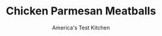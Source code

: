 ---
layout: ../../layouts/MarkdownPostLayout.astro
title: Chicken Parmesan Meatballs
author: America's Test Kitchen
pubDate: 2023-03-15
description: "Why choose a favorite? Two beloved dishes come together in this easy entree."
image_url: https://res.cloudinary.com/hksqkdlah/image/upload/ar_1:1,c_fill,dpr_2.0,f_auto,fl_lossy.progressive.strip_profile,g_faces:auto,q_auto:low,w_344/SFS_ChickenParmesanMeatballs_63_djawai
tags: ["Main Courses","Italian","Chicken","Cheese"]
calories: 6045
protein: 73
carbohydrates: 34
fats: 
fiber: 4
ingredients: ["5 tablespoons, extra-virgin olive oil, divided","5 , garlic cloves, sliced thin","1 , (28-ounce) can crushed tomatoes","1 , (15-ounce) can tomato sauce","2¼ teaspoons, dried oregano, divided","1½ teaspoons, table salt, divided","¼ teaspoon, red pepper flakes","22 , Ritz crackers","5 ounces, Parmesan cheese, grated (2½ cups), divided","1 , large egg, lightly beaten","2 teaspoons, garlic powder","1 teaspoon, pepper","2 pounds, ground chicken","8 ounces whole-milk block, mozzarella cheese, shredded (2 cups)","1 cup, panko bread crumbs","¼ cup torn, fresh basil"]
serves: 6
time: "1½ hours, plus 15 minutes cooling"
instructions: ["Heat 3 tablespoons oil in large saucepan over medium heat until shimmering. Add sliced garlic and cook until lightly browned, about 1 minute. Stir in crushed tomatoes, tomato sauce, ¼ teaspoon oregano, ¼ teaspoon salt, and pepper flakes. Bring to simmer; reduce heat to medium-low; and cook until slightly thickened, 10 to 15 minutes, stirring occasionally. Remove from heat and cover to keep warm.","Adjust oven rack to middle position and heat oven to 350 degrees. Place crackers in large zipper-lock bag, seal bag, and crush fine with rolling pin (you should have about 1 cup crumbs).","Combine crumbs, 2 cups Parmesan, egg, garlic powder, pepper, remaining 2 teaspoons oregano, and 1 teaspoon salt in large bowl. Add chicken and mix with your hands until thoroughly combined. Divide mixture into 20 portions (about ¼ cup each). Using your hands, roll each portion into ball, and transfer to 13 by 9-inch baking dish.","Pour sauce over meatballs, then sprinkle with mozzarella. Bake until meatballs register at least 160 degrees and mozzarella is melted and beginning to brown, 40 to 45 minutes. Let cool for 15 minutes.","Meanwhile, combine panko, remaining 2 tablespoons oil, and remaining ¼ teaspoon salt in bowl. Microwave until panko is light golden brown, 1 to 3 minutes, stirring every 30 seconds.","Sprinkle meatballs with panko mixture, remaining ½ cup Parmesan, and basil. Serve."]
nutrition: ["1567 mg Potassium","1175 mg Phosphorus","1351 mg Calcium","5 mg Iron","121 mg Magnesium","2274 mg Sodium","6 mg Zinc","65 g Fat","11 mg Niacin (B3)","25 g Monounsaturated","6 g Polyunsaturated","17 mg Vitamin C","280 mg Cholesterol","29 g Saturated","4 g Fiber","6 µg Folic acid","44 µg Folate (food)","11 g Sugars","33 µg Vitamin K","362 g Water","34 g Carbs","55 µg Folate equivalent (total)","73 g Protein","5 mg Vitamin E","2 µg Vitamin B12","1 mg Vitamin B6","345 µg Vitamin A","1007 kcal Energy","6045 calories"]
notes: "Avoid ground chicken labeled “99 percent fat-free,” as it tends to yield dry meatballs. Serve with crusty bread."
---